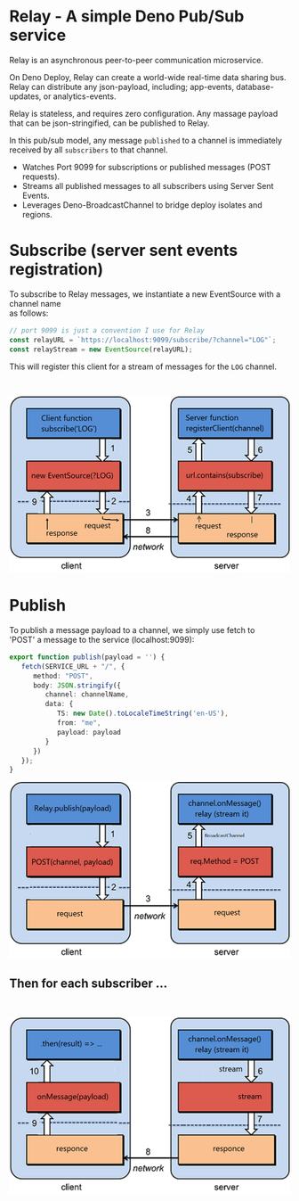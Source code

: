 # Relay - A simple Deno Pub/Sub service   
 

Relay is an asynchronous peer-to-peer communication microservice.    

On Deno Deploy, Relay can create a world-wide real-time data sharing bus.   
Relay can distribute any json-payload, including; app-events, database-updates, or analytics-events.  

Relay is stateless, and requires zero configuration.  Any massage payload that can be json-stringified, can be published to Relay.
   
In this pub/sub model, any message `published` to a channel is immediately   
received by all `subscribers` to that channel.

  - Watches Port 9099 for subscriptions or published messages (POST requests).
  - Streams all published messages to all subscribers using Server Sent Events.
  - Leverages Deno-BroadcastChannel to bridge deploy isolates and regions.

# Subscribe (server sent events registration)
To subscribe to Relay messages, we instantiate a new EventSource with a channel name   
as follows:
```ts 
// port 9099 is just a convention I use for Relay
const relayURL = `https://localhost:9099/subscribe/?channel="LOG"`;
const relayStream = new EventSource(relayURL);
```   

This will register this client for a stream of messages for the `LOG` channel.

<br/>

![Alt text](./docs/sub-flow.png)

# Publish

To publish a message payload to a channel, we simply use fetch to   
'POST' a message to the service (localhost:9099):
```ts
export function publish(payload = '') {
   fetch(SERVICE_URL + "/", {
      method: "POST",
      body: JSON.stringify({
         channel: channelName,
         data: {
            TS: new Date().toLocaleTimeString('en-US'),
            from: "me",
            payload: payload
         }
      })
   });
}
```

![Alt text](./docs/pub-flow1.png)

## Then for each subscriber ...   

<br/>

![Alt text](./docs/pub-flow2.png)